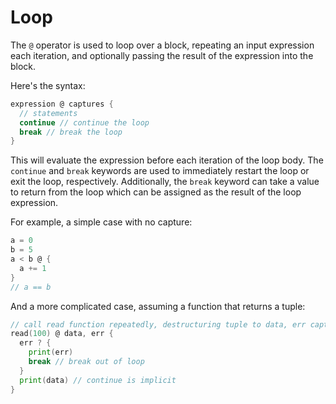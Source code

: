 # Loop

The `@` operator is used to loop over a block, repeating an input expression each iteration, and optionally passing the result of the expression into the block.

Here's the syntax:

```go
expression @ captures {
  // statements
  continue // continue the loop
  break // break the loop
}
```

This will evaluate the expression before each iteration of the loop body. The `continue` and `break` keywords are used to immediately restart the loop or exit the loop, respectively. Additionally, the `break` keyword can take a value to return from the loop which can be assigned as the result of the loop expression.

For example, a simple case with no capture:

```go
a = 0
b = 5
a < b @ {
  a += 1
}
// a == b
```

And a more complicated case, assuming a function that returns a tuple:

```go
// call read function repeatedly, destructuring tuple to data, err captures
read(100) @ data, err {
  err ? {
    print(err)
    break // break out of loop
  }
  print(data) // continue is implicit
}
```
